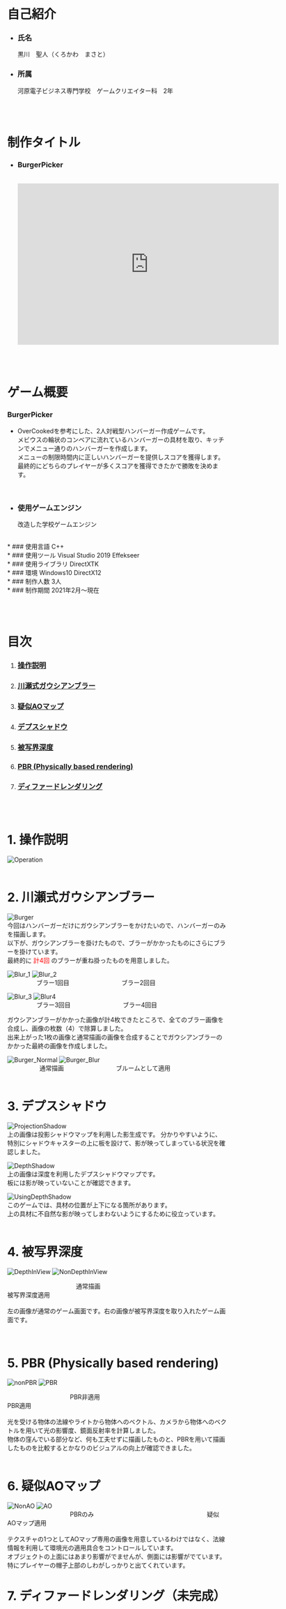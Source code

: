 <Title>私のポートフォリオ</Title>

# 自己紹介
* ### 氏名 
    黒川　聖人（くろかわ　まさと）

* ### 所属
    河原電子ビジネス専門学校　ゲームクリエイター科　2年
    
<br></br> 

# 制作タイトル
* ### **BurgerPicker**  
    <br>
    <iframe width="600" height="370" src="https://www.youtube.com/embed/-KODHGPx7LI" title="YouTube video player" frameborder="0" allow="accelerometer; autoplay; clipboard-write; encrypted-media; gyroscope; picture-in-picture" allowfullscreen></iframe>

<br></br>

# ゲーム概要
### **BurgerPicker**  
* OverCookedを参考にした、2人対戦型ハンバーガー作成ゲームです。  
メビウスの輪状のコンベアに流れているハンバーガーの具材を取り、キッチンでメニュー通りのハンバーガーを作成します。  
メニューの制限時間内に正しいハンバーガーを提供しスコアを獲得します。  
最終的にどちらのプレイヤーが多くスコアを獲得できたかで勝敗を決めます。  
<br>


* ### 使用ゲームエンジン
    改造した学校ゲームエンジン  
<br>
* ### 使用言語  
    C++  
<br>
* ### 使用ツール  
    Visual Studio 2019  
    Effekseer  
<br>
* ### 使用ライブラリ  
    DirectXTK  
<br>
* ### 環境
    Windows10  
    DirectX12  
<br>
* ### 制作人数
    3人  
<br>
* ### 制作期間
    2021年2月～現在

<br></br>

# 目次
1. ### [**操作説明**](#Operation)
2. ### [**川瀬式ガウシアンブラー**](#GaussianBlur)
3. ### [**疑似AOマップ**](#AOMap)
4. ### [**デプスシャドウ**](#DepthShadow)
5. ### [**被写界深度**](#DepthInView)  
6. ### [**PBR (Physically based rendering)**](#PBR)  
7. ### [**ディファードレンダリング**](#Deffered)

<br></br> 



<a id = 'Operation'></a>

# 1. 操作説明

![Operation](https://user-images.githubusercontent.com/54493763/126964230-02dca9ea-6da9-42c4-af7f-9b0ed3c606f1.png)
<br></br>

<a id = 'GaussianBlur'></a>

# 2. **川瀬式ガウシアンブラー**
![Burger](https://user-images.githubusercontent.com/54493763/126972389-5f797183-dbae-426e-bd7a-73c8f2b3a5be.png)  
今回はハンバーガーだけにガウシアンブラーをかけたいので、ハンバーガーのみを描画します。  
以下が、ガウシアンブラーを掛けたもので、ブラーがかかったものにさらにブラーを掛けています。  
最終的に
<span style="color: #ff0000; ">計4回</span>
のブラーが重ね掛ったものを用意しました。
<br>

![Blur_1](https://user-images.githubusercontent.com/54493763/126969972-63c8ca47-fb00-4d52-9b3a-c32ce21f765d.png)
![Blur_2](https://user-images.githubusercontent.com/54493763/126969975-5ad46a86-063e-429c-b7c2-906386308fc8.png)  
&emsp;&emsp;&emsp;&emsp;&ensp;
ブラー1回目
&emsp;&emsp;&emsp;&emsp;&emsp;&emsp;&emsp;&emsp;
ブラー2回目
<br>

![Blur_3](https://user-images.githubusercontent.com/54493763/126969976-7c659bc7-0609-48c0-a09f-381007c2471c.png)
![Blur4](https://user-images.githubusercontent.com/54493763/126969978-e153d724-069c-4c07-8ba5-03d15eb3ba8f.png)  
&emsp;&emsp;&emsp;&emsp;&ensp;
ブラー3回目
&emsp;&emsp;&emsp;&emsp;&emsp;&emsp;&emsp;&emsp;
ブラー4回目
<br>

ガウシアンブラーがかかった画像が計4枚できたところで、全てのブラー画像を合成し、画像の枚数（4）で除算しました。  
出来上がった1枚の画像と通常描画の画像を合成することでガウシアンブラーのかかった最終の画像を作成しました。

![Burger_Normal](https://user-images.githubusercontent.com/54493763/126969981-55873f4c-9744-4a5c-a9e0-f20c475e9d1b.png)
![Burger_Blur](https://user-images.githubusercontent.com/54493763/126969979-01bc583f-77fd-4dee-a638-e8251fa6345b.png)  
&emsp;&emsp;&emsp;&emsp;&emsp;
通常描画
&emsp;&emsp;&emsp;&emsp;&emsp;&emsp;&emsp;&emsp;
ブルームとして適用
<br></br>

<a id = 'DepthShadow'></a>

# 3. **デプスシャドウ**
![ProjectionShadow](https://user-images.githubusercontent.com/54493763/126988196-c52b6880-4acc-4776-8456-cef47c37b7e2.png)  
上の画像は投影シャドウマップを利用した影生成です。
分かりやすいように、特別にシャドウキャスターの上に板を設けて、影が映ってしまっている状況を確認しました。
<br>

![DepthShadow](https://user-images.githubusercontent.com/54493763/126988188-f0847d60-f3f9-4fdb-9c2c-5ed41dbdfda5.png)  
上の画像は深度を利用したデプスシャドウマップです。  
板には影が映っていないことが確認できます。  　
<br>


![UsingDepthShadow](https://user-images.githubusercontent.com/54493763/126989459-a776aab6-097b-45f3-8ef4-b622e16d403a.png)  
このゲームでは、具材の位置が上下になる箇所があります。  
上の具材に不自然な影が映ってしまわないようにするために役立っています。
<br></br>


<a id = 'DepthinView'></a>

# 4. **被写界深度**

![DepthInView ](https://user-images.githubusercontent.com/54493763/126992452-1b251d8b-b5f0-490b-9a4c-20c330351787.png)
![NonDepthInView ](https://user-images.githubusercontent.com/54493763/126992454-5208edbc-6062-455d-bdd6-cda18cc4f12d.png)  

&emsp;&emsp;&emsp;&emsp;&emsp;&emsp;&emsp;&emsp;&emsp;&emsp;&emsp;
通常描画
&emsp;&emsp;&emsp;&emsp;&emsp;&emsp;&emsp;&emsp;&emsp;&emsp;&emsp;&emsp;&emsp;&emsp;&emsp;&emsp;&emsp;&emsp;&emsp;&emsp;
被写界深度適用
<br></br>
左の画像が通常のゲーム画面です。右の画像が被写界深度を取り入れたゲーム画面です。  
<br></br>


<a id = 'PBR'></a>

# 5. **PBR (Physically based rendering)**
![nonPBR](https://user-images.githubusercontent.com/54493763/127108852-03125eda-be3e-4188-9573-6e199fa3729a.png)
![PBR](https://user-images.githubusercontent.com/54493763/127108847-204b00cb-e6b7-4284-8151-9e253cc681a6.png)
  
&emsp;&emsp;&emsp;&emsp;&emsp;&emsp;&emsp;&emsp;&emsp;&emsp;
PBR非適用
&emsp;&emsp;&emsp;&emsp;&emsp;&emsp;&emsp;&emsp;&emsp;&emsp;&emsp;&emsp;&emsp;&emsp;&emsp;&emsp;&emsp;&emsp;&emsp;
PBR適用
<br></br>
光を受ける物体の法線やライトから物体へのベクトル、カメラから物体へのベクトルを用いて光の影響度、鏡面反射率を計算しました。  
物体の窪んでいる部分など、何も工夫せずに描画したものと、PBRを用いて描画したものを比較するとかなりのビジュアルの向上が確認できました。
<br></br>


<a id = 'AOMap'></a>

# 6. **疑似AOマップ**

![NonAO](https://user-images.githubusercontent.com/54493763/127458534-9077d2e9-575c-4f77-b5b3-09c3b77e1542.png)
![AO](https://user-images.githubusercontent.com/54493763/127458529-04fc322c-efa6-452a-86ec-dfef7c3258d5.png)  
&emsp;&emsp;&emsp;&emsp;&emsp;&emsp;&emsp;&emsp;&emsp;&emsp;
PBRのみ
&emsp;&emsp;&emsp;&emsp;&emsp;&emsp;&emsp;&emsp;&emsp;&emsp;&emsp;&emsp;&emsp;&emsp;&emsp;&emsp;&emsp;&emsp;
疑似AOマップ適用
<br></br>
テクスチャの1つとしてAOマップ専用の画像を用意しているわけではなく、法線情報を利用して環境光の適用具合をコントロールしています。  
オブジェクトの上面にはあまり影響がでませんが、側面には影響がでています。
特にプレイヤーの帽子上部のしわがしっかりと出てくれています。

<a id = 'Deffered'></a>

# 7. **ディファードレンダリング（未完成）**


<!-- 
<details><summary>aaaa</summary>\
aaaaaa\
</details>\
これは<span style="color: #ff0000; ">赤文字</span>です\
-->